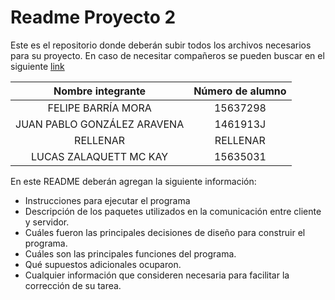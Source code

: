 # Readme Proyecto 2

Este es el repositorio donde deberán subir todos los archivos necesarios para su proyecto. En caso de necesitar compañeros se pueden buscar en el siguiente [link](https://github.com/IIC2333/Foro-2020-2/issues/82)

|      Nombre integrante      | Número de alumno |
| :-------------------------: | :--------------: |
|     FELIPE BARRÍA MORA      |     15637298     |
| JUAN PABLO GONZÁLEZ ARAVENA |     1461913J     |
|          RELLENAR           |     RELLENAR     |
|   LUCAS ZALAQUETT MC KAY    |     15635031     |

En este README deberán agregan la siguiente información:

- Instrucciones para ejecutar el programa
- Descripción de los paquetes utilizados en la comunicación entre cliente y servidor.
- Cuáles fueron las principales decisiones de diseño para construir el programa.
- Cuáles son las principales funciones del programa.
- Qué supuestos adicionales ocuparon.
- Cualquier información que consideren necesaria para facilitar la corrección de su tarea.
